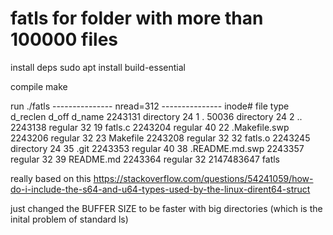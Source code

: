 # fatls for folder with more than 100000 files

install deps
	sudo apt install build-essential 

compile
	make

run
	./fatls
	--------------- nread=312 ---------------
	inode#    file type  d_reclen  d_off   d_name
	 2243131  directory    24          1  .
	   50036  directory    24          2  ..
	 2243138  regular      32         19  fatls.c
	 2243204  regular      40         22  .Makefile.swp
	 2243206  regular      32         23  Makefile
	 2243208  regular      32         32  fatls.o
	 2243245  directory    24         35  .git
	 2243353  regular      40         38  .README.md.swp
	 2243357  regular      32         39  README.md
	 2243364  regular      32 2147483647  fatls
	

really based on this  https://stackoverflow.com/questions/54241059/how-do-i-include-the-s64-and-u64-types-used-by-the-linux-dirent64-struct

just changed the BUFFER SIZE to be faster with big directories (which is the inital problem of standard ls)
